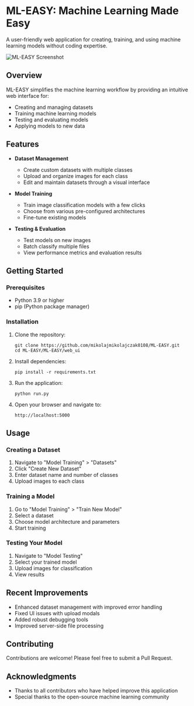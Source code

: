 # ML-EASY: Machine Learning Made Easy

A user-friendly web application for creating, training, and using machine learning models without coding expertise.

![ML-EASY Screenshot](https://github.com/mikolajmikolajczak0108/ML-EASY/raw/master/web_ui/app/static/images/screenshot.png)

## Overview

ML-EASY simplifies the machine learning workflow by providing an intuitive web interface for:
- Creating and managing datasets
- Training machine learning models
- Testing and evaluating models
- Applying models to new data

## Features

- **Dataset Management**
  - Create custom datasets with multiple classes
  - Upload and organize images for each class
  - Edit and maintain datasets through a visual interface
  
- **Model Training**
  - Train image classification models with a few clicks
  - Choose from various pre-configured architectures
  - Fine-tune existing models
  
- **Testing & Evaluation**
  - Test models on new images
  - Batch classify multiple files
  - View performance metrics and evaluation results

## Getting Started

### Prerequisites

- Python 3.9 or higher
- pip (Python package manager)

### Installation

1. Clone the repository:
   ```
   git clone https://github.com/mikolajmikolajczak0108/ML-EASY.git
   cd ML-EASY/ML-EASY/web_ui
   ```

2. Install dependencies:
   ```
   pip install -r requirements.txt
   ```

3. Run the application:
   ```
   python run.py
   ```

4. Open your browser and navigate to:
   ```
   http://localhost:5000
   ```

## Usage

### Creating a Dataset

1. Navigate to "Model Training" > "Datasets"
2. Click "Create New Dataset"
3. Enter dataset name and number of classes
4. Upload images to each class

### Training a Model

1. Go to "Model Training" > "Train New Model"
2. Select a dataset
3. Choose model architecture and parameters
4. Start training

### Testing Your Model

1. Navigate to "Model Testing"
2. Select your trained model
3. Upload images for classification
4. View results

## Recent Improvements

- Enhanced dataset management with improved error handling
- Fixed UI issues with upload modals
- Added robust debugging tools
- Improved server-side file processing

## Contributing

Contributions are welcome! Please feel free to submit a Pull Request.

## Acknowledgments

- Thanks to all contributors who have helped improve this application
- Special thanks to the open-source machine learning community 
